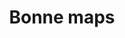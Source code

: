 ---
schema: default
title: Bonne maps
organization: Delft University of Technology
notes: "The Bonne map (chromo-topographical map of the Kingdom of the Netherlands on the scale of 1:25,000) was originally produced between the end of the 19th and the start of the 20th century. The Map Room has one series which covers the entire country. The year of publication is as close to 1900 as possible. The maps have been georeferenced and can be read in Autodesk Map or other GIS software with the correct coordinates. The files are provided in GeoTIFF format.</br>\r\n\r\n<!--break-->\r\n\r\nThe map sheets are not available online. Use the form below to request (parts of) the digital map files from the TU Delft Library Map Room.</br>\r\n\r\nFor the original prints of the Bonne maps you can go to the Trésor of the TU Delft Library. "
resources:
  - name: Request form
    url: >-
      https://www.tudelft.nl/en/library/collections/map-room/request-form-digital-maps/
    format: html
  - name: Sheet index
    url: >-
      https://d1rkab7tlqy5f1.cloudfront.net/Library/Themaportalen/Kaartenkamer/bladindelingen/bonnebladen_bladindeling.jpg
    format: jpeg
license: ''
category:
  - Database
  - Catalogues
  - Education
---